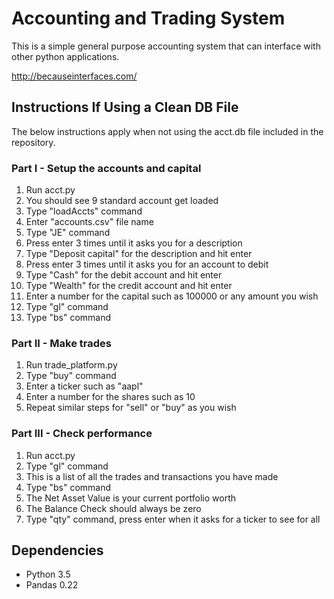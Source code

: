 # Accounting and Trading System

This is a simple general purpose accounting system that can interface with other python applications.

http://becauseinterfaces.com/

## Instructions If Using a Clean DB File

The below instructions apply when not using the acct.db file included in the repository.

### Part I - Setup the accounts and capital

1. Run acct.py
2. You should see 9 standard account get loaded
3. Type "loadAccts" command
4. Enter "accounts.csv" file name
5. Type "JE" command
6. Press enter 3 times until it asks you for a description
7. Type "Deposit capital" for the description and hit enter
8. Press enter 3 times until it asks you for an account to debit
9. Type "Cash" for the debit account and hit enter
10. Type "Wealth" for the credit account and hit enter
11. Enter a number for the capital such as 100000 or any amount you wish
12. Type "gl" command
13. Type "bs" command

### Part II - Make trades

1. Run trade_platform.py
2. Type "buy" command
3. Enter a ticker such as "aapl"
4. Enter a number for the shares such as 10
5. Repeat similar steps for "sell" or "buy" as you wish

### Part III - Check performance

1. Run acct.py
2. Type "gl" command
3. This is a list of all the trades and transactions you have made
4. Type "bs" command
5. The Net Asset Value is your current portfolio worth
6. The Balance Check should always be zero
7. Type "qty" command, press enter when it asks for a ticker to see for all

## Dependencies


* Python 3.5
* Pandas 0.22
